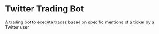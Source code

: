 # Twitter Trading Bot
 A trading bot to execute trades based on specific mentions of a ticker by a Twitter user
